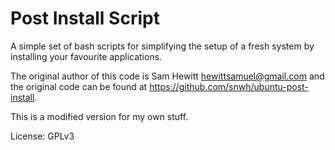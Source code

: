 Post Install Script
===================

A simple set of bash scripts for simplifying the setup of a fresh system by installing your favourite applications.

The original author of this code is Sam Hewitt hewittsamuel@gmail.com and the original code can be found at https://github.com/snwh/ubuntu-post-install.

This is a modified version for my own stuff.

License: GPLv3

